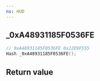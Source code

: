 ```yaml
---
ns: HUD
---
```

## _0xA48931185F0536FE

```c
// 0xA48931185F0536FE 0x22E9F555
Hash _0xA48931185F0536FE();
```


## Return value

